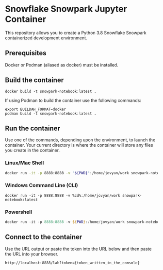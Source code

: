 # Snowflake Snowpark Jupyter Container

This repository allows you to create a Python 3.8 Snowflake Snowpark containerized development environment.

## Prerequisites

Docker or Podman (aliased as docker) must be installed.

## Build the container

```shell
docker build -t snowpark-notebook:latest .
```

If using Podman to build the container use the following commands:

```shell
export BUILDAH_FORMAT=docker
podman build -t snowpark-notebook:latest .
```

## Run the container

Use one of the commands, depending upon the environment, to launch the container. Your current directory is where the container will store any files you create in the container.

### Linux/Mac Shell

```sh
docker run -it -p 8888:8888 -v "${PWD}":/home/jovyan/work snowpark-notebook:latest
```

### Windows Command Line (CLI)

```shell
docker run -it -p 8888:8888 -v %cd%:/home/jovyan/work snowpark-notebook:latest
```

### Powershell

```powershell
docker run -it -p 8888:8888 -v ${PWD}:/home/jovyan/work snowpark-notebook:latest
```

## Connect to the container

Use the URL output or paste the token into the URL below and then paste the URL into your browser.

```sh
http://localhost:8888/lab?token={token_written_in_the_console}
```

